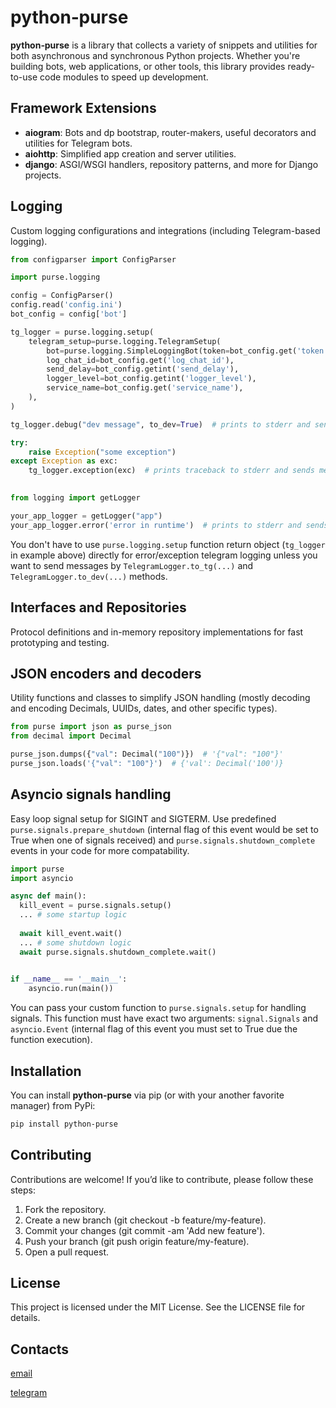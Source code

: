 # python‑purse

**python‑purse** is a library that collects a variety of snippets and utilities for both
asynchronous and synchronous Python projects. Whether you're building bots, web applications,
or other tools, this library provides ready-to-use code modules to speed up development.

## Framework Extensions

- **aiogram**: Bots and dp bootstrap, router-makers, useful decorators and utilities for Telegram bots.
- **aiohttp**: Simplified app creation and server utilities.
- **django**: ASGI/WSGI handlers, repository patterns, and more for Django projects.

## Logging

Custom logging configurations and integrations (including Telegram-based logging).

```python
from configparser import ConfigParser

import purse.logging

config = ConfigParser()
config.read('config.ini')
bot_config = config['bot']

tg_logger = purse.logging.setup(
    telegram_setup=purse.logging.TelegramSetup(
        bot=purse.logging.SimpleLoggingBot(token=bot_config.get('token')),
        log_chat_id=bot_config.get('log_chat_id'),
        send_delay=bot_config.getint('send_delay'),
        logger_level=bot_config.getint('logger_level'),
        service_name=bot_config.get('service_name'),
    ),
)

tg_logger.debug("dev message", to_dev=True)  # prints to stderr and sends message to telegram

try:
    raise Exception("some exception")
except Exception as exc:
    tg_logger.exception(exc)  # prints traceback to stderr and sends message to telegram

    
from logging import getLogger

your_app_logger = getLogger("app")
your_app_logger.error('error in runtime')  # prints to stderr and sends message to telegram

```
You don't have to use `purse.logging.setup` function return object (`tg_logger` in example above) 
directly for error/exception telegram logging unless you want to send messages 
by `TelegramLogger.to_tg(...)` and `TelegramLogger.to_dev(...)` methods.


## Interfaces and Repositories

Protocol definitions and in-memory repository implementations for fast prototyping and testing.

## JSON encoders and decoders

Utility functions and classes to simplify JSON handling (mostly decoding and encoding Decimals,
UUIDs, dates, and other specific types).

```python
from purse import json as purse_json
from decimal import Decimal

purse_json.dumps({"val": Decimal("100")})  # '{"val": "100"}'
purse_json.loads('{"val": "100"}')  # {'val': Decimal('100')}

```

## Asyncio signals handling

Easy loop signal setup for SIGINT and SIGTERM.
Use predefined `purse.signals.prepare_shutdown` (internal flag of this event would be set to True
when one of signals received) and `purse.signals.shutdown_complete` events in your code for more
compatability.

```python 
import purse
import asyncio 

async def main():
  kill_event = purse.signals.setup()
  ... # some startup logic
  
  await kill_event.wait()
  ... # some shutdown logic
  await purse.signals.shutdown_complete.wait()
  

if __name__ == '__main__':
    asyncio.run(main())
```

You can pass your custom function to `purse.signals.setup` for handling signals. This function
must have exact two arguments: `signal.Signals` and `asyncio.Event` (internal flag of this event
you must set to True due the function execution).

## Installation

You can install **python-purse** via pip (or with your another favorite manager) from PyPi:

```bash
pip install python-purse
```

## Contributing

Contributions are welcome! If you’d like to contribute, please follow these steps:

1. Fork the repository.
2. Create a new branch (git checkout -b feature/my-feature).
3. Commit your changes (git commit -am 'Add new feature').
4. Push your branch (git push origin feature/my-feature).
5. Open a pull request.

## License

This project is licensed under the MIT License. See the LICENSE file for details.

## Contacts

[email](mailto:andrei.e.samofalov@gmail.com)

[telegram](https://t.me/samofalov_andrey)

